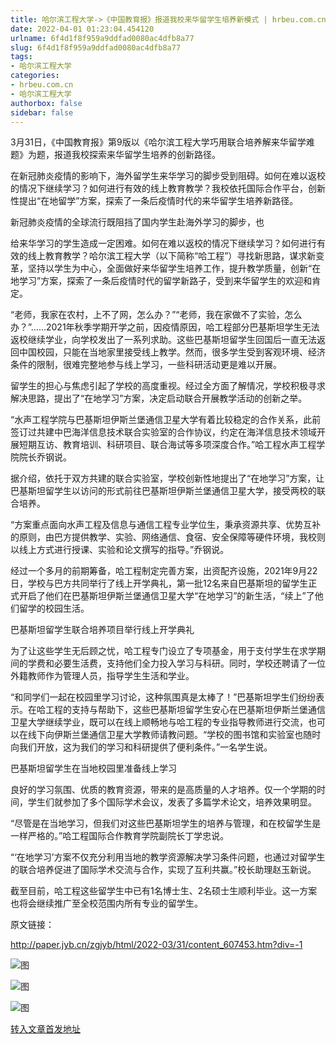 ```yaml
---
title: 哈尔滨工程大学->《中国教育报》报道我校来华留学生培养新模式 | hrbeu.com.cn
date: 2022-04-01 01:23:04.454120
urlname: 6f4d1f8f959a9ddfad0080ac4dfb8a77
slug: 6f4d1f8f959a9ddfad0080ac4dfb8a77
tags: 
- 哈尔滨工程大学
categories:
- hrbeu.com.cn
- 哈尔滨工程大学
authorbox: false
sidebar: false
---
```

3月31日，《中国教育报》第9版以《哈尔滨工程大学巧用联合培养解来华留学难题》为题，报道我校探索来华留学生培养的创新路径。

在新冠肺炎疫情的影响下，海外留学生来华学习的脚步受到阻碍。如何在难以返校的情况下继续学习？如何进行有效的线上教育教学？我校依托国际合作平台，创新性提出“在地留学”方案，探索了一条后疫情时代的来华留学生培养新路径。

新冠肺炎疫情的全球流行既阻挡了国内学生赴海外学习的脚步，也
<!--more-->
给来华学习的学生造成一定困难。如何在难以返校的情况下继续学习？如何进行有效的线上教育教学？哈尔滨工程大学（以下简称“哈工程”）寻找新思路，谋求新变革，坚持以学生为中心，全面做好来华留学生培养工作，提升教学质量，创新“在地学习”方案，探索了一条后疫情时代的留学新路子，受到来华留学生的欢迎和肯定。

“老师，我家在农村，上不了网，怎么办？”“老师，我在家做不了实验，怎么办？”……2021年秋季学期开学之前，因疫情原因，哈工程部分巴基斯坦学生无法返校继续学业，向学校发出了一系列求助。这些巴基斯坦留学生回国后一直无法返回中国校园，只能在当地家里接受线上教学。然而，很多学生受到客观环境、经济条件的限制，很难完整地参与线上学习，一些科研活动更是难以开展。

留学生的担心与焦虑引起了学校的高度重视。经过全方面了解情况，学校积极寻求解决思路，提出了“在地学习”方案，决定启动联合开展教学活动的创新之举。

“水声工程学院与巴基斯坦伊斯兰堡通信卫星大学有着比较稳定的合作关系，此前签订过共建中巴海洋信息技术联合实验室的合作协议，约定在海洋信息技术领域开展短期互访、教育培训、科研项目、联合海试等多项深度合作。”哈工程水声工程学院院长乔钢说。

据介绍，依托于双方共建的联合实验室，学校创新性地提出了“在地学习”方案，让巴基斯坦留学生以访问的形式前往巴基斯坦伊斯兰堡通信卫星大学，接受两校的联合培养。

“方案重点面向水声工程及信息与通信工程专业学位生，秉承资源共享、优势互补的原则，由巴方提供教学、实验、网络通信、食宿、安全保障等硬件环境，我校则以线上方式进行授课、实验和论文撰写的指导。”乔钢说。

经过一个多月的前期筹备，哈工程制定完善方案，出资配齐设施，2021年9月22日，学校与巴方共同举行了线上开学典礼，第一批12名来自巴基斯坦的留学生正式开启了他们在巴基斯坦伊斯兰堡通信卫星大学“在地学习”的新生活，“续上”了他们留学的校园生活。

巴基斯坦留学生联合培养项目举行线上开学典礼

为了让这些学生无后顾之忧，哈工程专门设立了专项基金，用于支付学生在求学期间的学费和必要生活费，支持他们全力投入学习与科研。同时，学校还聘请了一位外籍教师作为管理人员，指导学生生活和学业。

“和同学们一起在校园里学习讨论，这种氛围真是太棒了！”巴基斯坦学生们纷纷表示。在哈工程的支持与帮助下，这些巴基斯坦留学生安心在巴基斯坦伊斯兰堡通信卫星大学继续学业，既可以在线上顺畅地与哈工程的专业指导教师进行交流，也可以在线下向伊斯兰堡通信卫星大学教师请教问题。“学校的图书馆和实验室也随时向我们开放，这为我们的学习和科研提供了便利条件。”一名学生说。

巴基斯坦留学生在当地校园里准备线上学习

良好的学习氛围、优质的教育资源，带来的是高质量的人才培养。仅一个学期的时间，学生们就参加了多个国际学术会议，发表了多篇学术论文，培养效果明显。

“尽管是在当地学习，但我们对这些巴基斯坦学生的培养与管理，和在校留学生是一样严格的。”哈工程国际合作教育学院副院长丁学忠说。

“‘在地学习’方案不仅充分利用当地的教学资源解决学习条件问题，也通过对留学生的联合培养促进了国际学术交流与合作，实现了互利共赢。”校长助理赵玉新说。

截至目前，哈工程这些留学生中已有1名博士生、2名硕士生顺利毕业。这一方案也将会继续推广至全校范围内所有专业的留学生。

原文链接：

http://paper.jyb.cn/zgjyb/html/2022-03/31/content_607453.htm?div=-1

![图](http://gongxue.cn/__local/4/1C/51/C1B38878DC352AA8DD9B3FA7BEA_DA08CF5B_1E326.jpg)

![图](http://gongxue.cn/__local/6/BA/98/D51777E27946D830F609BF6A92B_5DE6F5AA_E2C0.jpg)

![图](http://gongxue.cn/__local/E/BF/FD/74F14CA0652D55AE6280C5B7CFB_E69853D3_27FA1.jpg)

[转入文章首发地址](http://gongxue.cn/info/1141/70133.htm)